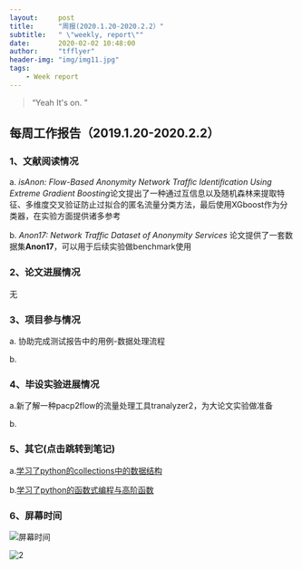```yaml
---
layout:     post
title:      "周报(2020.1.20-2020.2.2）"
subtitle:   " \"weekly, report\""
date:       2020-02-02 10:48:00
author:     "tfflyer"
header-img: "img/img11.jpg"
tags:
    - Week report
---
```


> “Yeah It's on. ”
>


## 每周工作报告（2019.1.20-2020.2.2）

### 1、文献阅读情况

a. *isAnon: Flow-Based Anonymity Network Trafﬁc Identiﬁcation Using Extreme Gradient Boosting*论文提出了一种通过互信息以及随机森林来提取特征、多维度交叉验证防止过拟合的匿名流量分类方法，最后使用XGboost作为分类器，在实验方面提供诸多参考

b. *Anon17: Network Traffic Dataset of Anonymity Services* 论文提供了一套数据集**Anon17**，可以用于后续实验做benchmark使用



### 2、论文进展情况

无

### 3、项目参与情况

a. 协助完成测试报告中的用例-数据处理流程


b.

### 4、毕设实验进展情况

a.新了解一种pacp2flow的流量处理工具tranalyzer2，为大论文实验做准备

b.

### 5、其它(点击跳转到笔记)

a.[学习了python的collections中的数据结构](https://tfflyer.github.io/2020/01/21/function/)

b.[学习了python的函数式编程与高阶函数](https://tfflyer.github.io/2020/01/20/collections/)



### 6、屏幕时间

![屏幕时间](https://tva1.sinaimg.cn/large/006tNbRwly1gbht96invbj30wp0u0q9d.jpg)

![2](https://tva1.sinaimg.cn/large/006tNbRwly1gbhtejbmj8j31ll0u0ai9.jpg)

